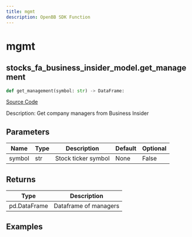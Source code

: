 ```yaml
---
title: mgmt
description: OpenBB SDK Function
---
```


# mgmt

## stocks_fa_business_insider_model.get_management

```python title='openbb_terminal/stocks/fundamental_analysis/business_insider_model.py'
def get_management(symbol: str) -> DataFrame:
```
[Source Code](https://github.com/OpenBB-finance/OpenBBTerminal/tree/main/openbb_terminal/stocks/fundamental_analysis/business_insider_model.py#L19)

Description: Get company managers from Business Insider

## Parameters

| Name | Type | Description | Default | Optional |
| ---- | ---- | ----------- | ------- | -------- |
| symbol | str | Stock ticker symbol | None | False |

## Returns

| Type | Description |
| ---- | ----------- |
| pd.DataFrame | Dataframe of managers |

## Examples

